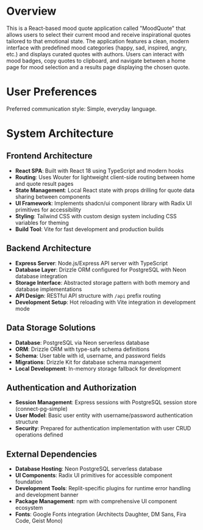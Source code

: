 # Overview

This is a React-based mood quote application called "MoodQuote" that allows users to select their current mood and receive inspirational quotes tailored to that emotional state. The application features a clean, modern interface with predefined mood categories (happy, sad, inspired, angry, etc.) and displays curated quotes with authors. Users can interact with mood badges, copy quotes to clipboard, and navigate between a home page for mood selection and a results page displaying the chosen quote.

# User Preferences

Preferred communication style: Simple, everyday language.

# System Architecture

## Frontend Architecture
- **React SPA**: Built with React 18 using TypeScript and modern hooks
- **Routing**: Uses Wouter for lightweight client-side routing between home and quote result pages
- **State Management**: Local React state with props drilling for quote data sharing between components
- **UI Framework**: Implements shadcn/ui component library with Radix UI primitives for accessibility
- **Styling**: Tailwind CSS with custom design system including CSS variables for theming
- **Build Tool**: Vite for fast development and production builds

## Backend Architecture
- **Express Server**: Node.js/Express API server with TypeScript
- **Database Layer**: Drizzle ORM configured for PostgreSQL with Neon database integration
- **Storage Interface**: Abstracted storage pattern with both memory and database implementations
- **API Design**: RESTful API structure with `/api` prefix routing
- **Development Setup**: Hot reloading with Vite integration in development mode

## Data Storage Solutions
- **Database**: PostgreSQL via Neon serverless database
- **ORM**: Drizzle ORM with type-safe schema definitions
- **Schema**: User table with id, username, and password fields
- **Migrations**: Drizzle Kit for database schema management
- **Local Development**: In-memory storage fallback for development

## Authentication and Authorization
- **Session Management**: Express sessions with PostgreSQL session store (connect-pg-simple)
- **User Model**: Basic user entity with username/password authentication structure
- **Security**: Prepared for authentication implementation with user CRUD operations defined

## External Dependencies
- **Database Hosting**: Neon PostgreSQL serverless database
- **UI Components**: Radix UI primitives for accessible component foundation
- **Development Tools**: Replit-specific plugins for runtime error handling and development banner
- **Package Management**: npm with comprehensive UI component ecosystem
- **Fonts**: Google Fonts integration (Architects Daughter, DM Sans, Fira Code, Geist Mono)